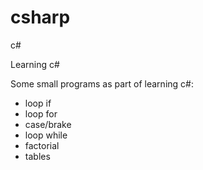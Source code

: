 # csharp
c#

Learning c#

Some small programs as part of learning c#:

* loop if
* loop for
* case/brake
* loop while
* factorial 
* tables
